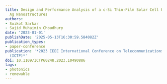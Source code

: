 ```yaml
---
title: Design and Performance Analysis of a c-Si Thin-Film Solar Cell Using Plasmonic
  Ag Nanostructures
authors:
- Soikot Sarkar
- Sajid Muhaimin Choudhury
date: '2023-01-01'
publishDate: '2025-05-13T16:30:59.584082Z'
publication_types:
- paper-conference
publication: '*2023 IEEE International Conference on Telecommunications and Photonics
  (ICTP)*'
doi: 10.1109/ICTP60248.2023.10490886
tags:
- photonics
- renewable
---
```


